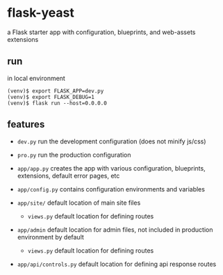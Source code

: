 # flask-yeast
a Flask starter app with configuration, blueprints, and web-assets extensions

## run
in local environment

```
(venv)$ export FLASK_APP=dev.py
(venv)$ export FLASK_DEBUG=1
(venv)$ flask run --host=0.0.0.0
```

## features
- `dev.py` run the development configuration (does not minify js/css)
- `pro.py` run the production configuration

- `app/app.py` creates the app with various configuration, blueprints, extensions, default error pages, etc
- `app/config.py` contains configuration environments and variables
- `app/site/` default location of main site files
  - `views.py` default location for defining routes
- `app/admin` default location for admin files, not included in production environment by default
  - `views.py` default location for defining routes
- `app/api/controls.py` default location for defining api response routes
